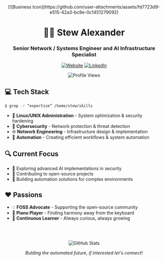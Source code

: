 <div align="center">
  [![Business Icon](https://github.com/user-attachments/assets/fd7723d9-e515-42a3-bc8e-0c1451279092)
  <h1>👨‍💻 Stew Alexander</h1>
  <h3>Senior Network / Systems Engineer and AI Infrastructure Specialist</h3>
  
  [![Website](https://img.shields.io/badge/Website-StewAlexander.com-blue?style=for-the-badge&logo=firefox-browser&logoColor=white)](https://stewAlexander.com)
  [![LinkedIn](https://img.shields.io/badge/LinkedIn-Profile-blue?style=for-the-badge&logo=linkedin&logoColor=white)](https://www.linkedin.com/in/stewalexander)
  
  ![Profile Views](https://komarev.com/ghpvc/?username=StewAlexander-com&style=flat-square&color=blue)
</div>

## 💻 Tech Stack
```bash
$ grep -r “expertise” /home/stew/skills
```

- 🐧 **Linux/UNIX Administration** - System optimization & security hardening
- 🔐 **Cybersecurity** - Network protection & threat detection
- 🌐 **Network Engineering** - Infrastructure design & implementation
- 🤖 **Automation** - Creating efficient workflows & system automation

## 🔍 Current Focus

- 🚀 Exploring advanced AI implementations in security
- 🌟 Contributing to open-source projects
- 🔄 Building automation solutions for complex environments

## ❤️ Passions

- 💡 **FOSS Advocate** - Supporting the open-source community
- 🎹 **Piano Player** - Finding harmony away from the keyboard
- 🧠 **Continuous Learner** - Always curious, always growing

<br>
<br>
<div align="center">
  
  ![GitHub Stats](https://github-readme-stats.vercel.app/api?username=StewAlexander-com&show_icons=true&theme=radical)
  
  <i>Bulding the automated future, if interested let's connect!</i>
</div>
